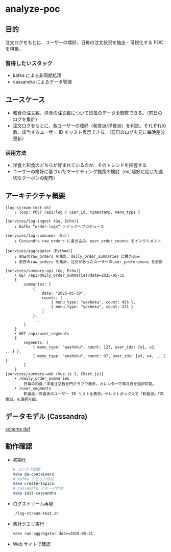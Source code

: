 # analyze-poc

## 目的

注文ログをもとに、ユーザーの嗜好、日毎の注文状況を抽出・可視化する POC を構築。

### 習得したいスタック

- kafka による非同期処理
- cassandra によるデータ管理

## ユースケース

- 和食の注文数、洋食の注文数について日毎のデータを閲覧できる。（前日のログを集計）
- 注文ログをもとに、各ユーザーの嗜好（和食派/洋食派）を判定。それぞれの数、該当するユーザー ID をリスト表示できる。（前日のログを元に毎晩差分更新）

### 活用方法

- 洋食と和食のどちらが好まれているのか、そのトレンドを把握する
- ユーザーの嗜好に基づいたマーケティング施策の検討（ex, 嗜好に応じた適切なクーポンの配布）

## アーキテクチャ概要

```text
[log-stream-test.sh]
    ↓ loop: POST /api/log { user_id, timestamp, menu_type }

[services/log-ingest (Go, Echo)]
    ↓ Kafka “order-logs” トピックへプロデュース

[services/log-consumer (Go)]
    ↓ Cassandra raw_orders に書き込み、user_order_counts をインクリメント

[services/aggregator（Python）]
    ↓ 前日のraw_orders を集計、daily_order_summaries に書き込み
    ↓ 前日のraw_orders を集計、注文があったユーザーのuser_preferences を更新

[services/summary-api (Go, Echo)]
    • GET /api/daily_order_summaries?date=2025-05-31
    {
        summaries: [
            {
                date: "2025-05-30",
                counts: [
                    { menu_type: "washoku", count: 456 },
                    { menu_type: "yoshoku", count: 321 }
                ]
            },
            ...
        ]
    }
    • GET /api/user_segments
    {
        segments: [
            { menu_type: "washoku", count: 123, user_ids: [u1, u2, ...] },
            { menu_type: "yoshoku", count: 87, user_ids: [u3, u4, ...] }
        ]
    }
[services/summary-web (Vue.js 3, Chart.js)]
    • /daily_order_summaries
        日毎の和食／洋食注文数を円グラフで表示。カレンダーで年月日を選択可能。
    • /user_segments
        和食派／洋食派のユーザー ID リストを表示。セレクトボックスで「和食派」「洋食派」を選択可能。
```

## データモデル (Cassandra)

[schema def](/cassandra/init/01_create_keyspace_and_tables.cql)

## 動作確認

- 初期化
  ```bash
  # コンテナ起動
  make du-containers
  # Kafka トピック作成
  make create-topics
  # Cassandra スキーマ作成：
  make init-cassandra
  ```
- ログストリーム再現
  ```bash
  ./log-stream-test.sh
  ```
- 集計クエリ実行
  ```bash
  make run-aggregator date=2025-05-31
  ```
- Web サイトで確認
